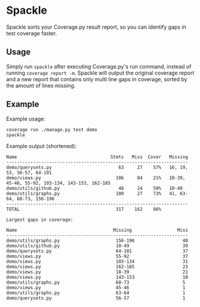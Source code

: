 # Spackle

Spackle sorts your Coverage.py result report, so you can identify gaps in test coverage faster.

## Usage
Simply run `spackle` after executing Coverage.py's run command, instead of running `coverage report -m`. Spackle will output the original coverage report and a new report that contains only multi line gaps in coverage, sorted by the amount of lines missing.


## Example

Example usage:

```
coverage run ./manage.py test demo
spackle
```

Example output (shortened):

```
Name                                   Stmts   Miss  Cover   Missing
--------------------------------------------------------------------
demo/querysets.py                         63     27    57%   16, 19, 53, 56-57, 64-101
demo/views.py                            106     84    21%   18-39, 45-46, 55-92, 103-134, 143-153, 162-185
demo/utils/github.py                      48     24    50%   10-49
demo/utils/graphs.py                     100     27    73%   41, 63-64, 68-73, 156-196
--------------------------------------------------------------------
TOTAL                                    317    162    86%

Largest gaps in coverage:

Name                                    Missing                 Miss
--------------------------------------------------------------------
demo/utils/graphs.py                     156-196                  40
demo/utils/github.py                     10-49                    39
demo/querysets.py                        64-101                   37
demo/views.py                            55-92                    37
demo/views.py                            103-134                  31
demo/views.py                            162-185                  23
demo/views.py                            18-39                    21
demo/views.py                            143-153                  10
demo/utils/graphs.py                     68-73                    5
demo/views.py                            45-46                    1
demo/utils/graphs.py                     63-64                    1
demo/querysets.py                        56-57                    1
```

